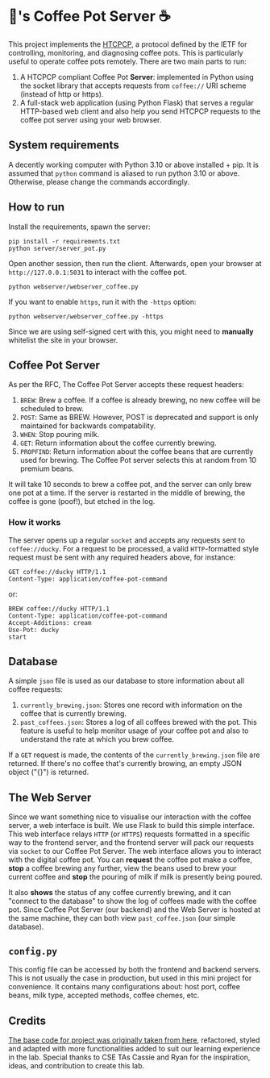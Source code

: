 # 🐣's Coffee Pot Server ☕️

This project implements the [HTCPCP](https://datatracker.ietf.org/doc/html/rfc2324), a protocol defined by the IETF for controlling, monitoring, and diagnosing coffee pots. This is particularly useful to operate coffee pots remotely. There are two main parts to run:

1. A HTCPCP compliant Coffee Pot **Server**: implemented in Python using the socket library that accepts requests from `coffee://` URI scheme (instead of http or https).
2. A full-stack web application (using Python Flask) that serves a regular HTTP-based web client and also help you send HTCPCP requests to the coffee pot server using your web browser.

## System requirements

A decently working computer with Python 3.10 or above installed + pip. It is assumed that `python` command is aliased to run python 3.10 or above. Otherwise, please change the commands accordingly.

## How to run

Install the requirements, spawn the server:

```
pip install -r requirements.txt
python server/server_pot.py
```

Open another session, then run the client. Afterwards, open your browser at `http://127.0.0.1:5031` to interact with the coffee pot.

```
python webserver/webserver_coffee.py
```

If you want to enable `https`, run it with the `-https` option:

```
python webserver/webserver_coffee.py -https
```

Since we are using self-signed cert with this, you might need to **manually** whitelist the site in your browser.

## Coffee Pot Server

As per the RFC, The Coffee Pot Server accepts these request headers:

1. `BREW`: Brew a coffee. If a coffee is already brewing, no new coffee will be scheduled to brew.
2. `POST`: Same as BREW. However, POST is deprecated and support is only maintained for backwards compatability.
3. `WHEN`: Stop pouring milk.
4. `GET`: Return information about the coffee currently brewing.
5. `PROPFIND`: Return information about the coffee beans that are currently used for brewing. The Coffee Pot server selects this at random from 10 premium beans.

It will take 10 seconds to brew a coffee pot, and the server can only brew one pot at a time. If the server is restarted in the middle of brewing, the coffee is gone (poof!), but etched in the log.

### How it works

The server opens up a regular `socket` and accepts any requests sent to `coffee://ducky`. For a request to be processed, a valid `HTTP`-formatted style request must be sent with any required headers above, for instance:

```
GET coffee://ducky HTTP/1.1
Content-Type: application/coffee-pot-command
```

or:

```
BREW coffee://ducky HTTP/1.1
Content-Type: application/coffee-pot-command
Accept-Additions: cream
Use-Pot: ducky
start
```

## Database

A simple `json` file is used as our database to store information about all coffee requests:

1. `currently_brewing.json`: Stores one record with information on the coffee that is currently brewing.
2. `past_coffees.json`: Stores a log of all coffees brewed with the pot. This feature is useful to help monitor usage of your coffee pot and also to understand the rate at which you brew coffee.

If a `GET` request is made, the contents of the `currently_brewing.json` file are returned. If there's no coffee that's currently browing, an empty JSON object ("{}") is returned.

## The Web Server

Since we want something nice to visualise our interaction with the coffee server, a web interface is built. We use Flask to build this simple interface. This web interface relays `HTTP` (or `HTTPS`) requests formatted in a specific way to the frontend server, and the frontend server will pack our requests via `socket` to our Coffee Pot Server. The web interface allows you to interact with the digital coffee pot. You can **request** the coffee pot make a coffee, **stop** a coffee brewing any further, view the beans used to brew your current coffee and **stop** the pouring of milk if milk is presently being poured.

It also **shows** the status of any coffee currently brewing, and it can "connect to the database" to show the log of coffees made with the coffee pot. Since Coffee Pot Server (our backend) and the Web Server is hosted at the same machine, they can both view `past_coffee.json` (our simple database).

## `config.py`

This config file can be accessed by both the frontend and backend servers. This is not usually the case in production, but used in this mini project for convenience. It contains many configurations about: host port, coffee beans, milk type, accepted methods, coffee chemes, etc.

## Credits

[The base code for project was originally taken from here](https://jamesg.blog/2021/11/18/hypertext-coffee-pot/), refactored, styled and adapted with more functionalities added to suit our learning experience in the lab. Special thanks to CSE TAs Cassie and Ryan for the inspiration, ideas, and contribution to create this lab.
